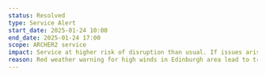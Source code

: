 ```yaml
---
status: Resolved
type: Service Alert
start_date: 2025-01-24 10:00 
end_date: 2025-01-24 17:00
scope: ARCHER2 service
impact: Service at higher risk of disruption than usual. If issues arise, service may take longer to restore.
reason: Red weather warning for high winds in Edinburgh area lead to travel restrictions and higher than usual risk of power/building damage issues.
---
```

